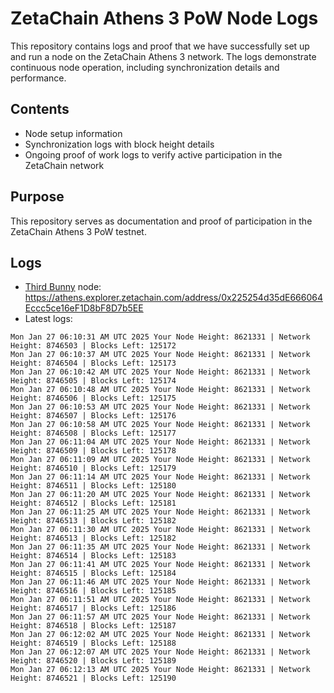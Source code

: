 # ZetaChain Athens 3 PoW Node Logs
This repository contains logs and proof that we have successfully set up and run a node on the ZetaChain Athens 3 network. The logs demonstrate continuous node operation, including synchronization details and performance.

## Contents
- Node setup information
- Synchronization logs with block height details
- Ongoing proof of work logs to verify active participation in the ZetaChain network

## Purpose
This repository serves as documentation and proof of participation in the ZetaChain Athens 3 PoW testnet.

## Logs

- [Third Bunny](https://thirdbunny.xyz/) node: https://athens.explorer.zetachain.com/address/0x225254d35dE666064Eccc5ce16eF1D8bF8D7b5EE
- Latest logs:
```
Mon Jan 27 06:10:31 AM UTC 2025 Your Node Height: 8621331 | Network Height: 8746503 | Blocks Left: 125172
Mon Jan 27 06:10:37 AM UTC 2025 Your Node Height: 8621331 | Network Height: 8746504 | Blocks Left: 125173
Mon Jan 27 06:10:42 AM UTC 2025 Your Node Height: 8621331 | Network Height: 8746505 | Blocks Left: 125174
Mon Jan 27 06:10:48 AM UTC 2025 Your Node Height: 8621331 | Network Height: 8746506 | Blocks Left: 125175
Mon Jan 27 06:10:53 AM UTC 2025 Your Node Height: 8621331 | Network Height: 8746507 | Blocks Left: 125176
Mon Jan 27 06:10:58 AM UTC 2025 Your Node Height: 8621331 | Network Height: 8746508 | Blocks Left: 125177
Mon Jan 27 06:11:04 AM UTC 2025 Your Node Height: 8621331 | Network Height: 8746509 | Blocks Left: 125178
Mon Jan 27 06:11:09 AM UTC 2025 Your Node Height: 8621331 | Network Height: 8746510 | Blocks Left: 125179
Mon Jan 27 06:11:14 AM UTC 2025 Your Node Height: 8621331 | Network Height: 8746511 | Blocks Left: 125180
Mon Jan 27 06:11:20 AM UTC 2025 Your Node Height: 8621331 | Network Height: 8746512 | Blocks Left: 125181
Mon Jan 27 06:11:25 AM UTC 2025 Your Node Height: 8621331 | Network Height: 8746513 | Blocks Left: 125182
Mon Jan 27 06:11:30 AM UTC 2025 Your Node Height: 8621331 | Network Height: 8746513 | Blocks Left: 125182
Mon Jan 27 06:11:35 AM UTC 2025 Your Node Height: 8621331 | Network Height: 8746514 | Blocks Left: 125183
Mon Jan 27 06:11:41 AM UTC 2025 Your Node Height: 8621331 | Network Height: 8746515 | Blocks Left: 125184
Mon Jan 27 06:11:46 AM UTC 2025 Your Node Height: 8621331 | Network Height: 8746516 | Blocks Left: 125185
Mon Jan 27 06:11:51 AM UTC 2025 Your Node Height: 8621331 | Network Height: 8746517 | Blocks Left: 125186
Mon Jan 27 06:11:57 AM UTC 2025 Your Node Height: 8621331 | Network Height: 8746518 | Blocks Left: 125187
Mon Jan 27 06:12:02 AM UTC 2025 Your Node Height: 8621331 | Network Height: 8746519 | Blocks Left: 125188
Mon Jan 27 06:12:07 AM UTC 2025 Your Node Height: 8621331 | Network Height: 8746520 | Blocks Left: 125189
Mon Jan 27 06:12:13 AM UTC 2025 Your Node Height: 8621331 | Network Height: 8746521 | Blocks Left: 125190
```
